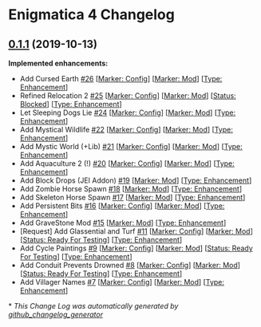 # Enigmatica 4 Changelog

## [0.1.1](https://github.com/NillerMedDild/Enigmatica4/tree/0.1.1) (2019-10-13)
**Implemented enhancements:**

- Add Cursed Earth [\#26](https://github.com/NillerMedDild/Enigmatica4/issues/26) [[Marker: Config](https://github.com/NillerMedDild/Enigmatica4/labels/Marker:%20Config)] [[Marker: Mod](https://github.com/NillerMedDild/Enigmatica4/labels/Marker:%20Mod)] [[Type: Enhancement](https://github.com/NillerMedDild/Enigmatica4/labels/Type:%20Enhancement)]
- Refined Relocation 2 [\#25](https://github.com/NillerMedDild/Enigmatica4/issues/25) [[Marker: Config](https://github.com/NillerMedDild/Enigmatica4/labels/Marker:%20Config)] [[Marker: Mod](https://github.com/NillerMedDild/Enigmatica4/labels/Marker:%20Mod)] [[Status: Blocked](https://github.com/NillerMedDild/Enigmatica4/labels/Status:%20Blocked)] [[Type: Enhancement](https://github.com/NillerMedDild/Enigmatica4/labels/Type:%20Enhancement)]
- Let Sleeping Dogs Lie [\#24](https://github.com/NillerMedDild/Enigmatica4/issues/24) [[Marker: Config](https://github.com/NillerMedDild/Enigmatica4/labels/Marker:%20Config)] [[Marker: Mod](https://github.com/NillerMedDild/Enigmatica4/labels/Marker:%20Mod)] [[Type: Enhancement](https://github.com/NillerMedDild/Enigmatica4/labels/Type:%20Enhancement)]
- Add Mystical Wildlife [\#22](https://github.com/NillerMedDild/Enigmatica4/issues/22) [[Marker: Config](https://github.com/NillerMedDild/Enigmatica4/labels/Marker:%20Config)] [[Marker: Mod](https://github.com/NillerMedDild/Enigmatica4/labels/Marker:%20Mod)] [[Type: Enhancement](https://github.com/NillerMedDild/Enigmatica4/labels/Type:%20Enhancement)]
- Add Mystic World \(+Lib\) [\#21](https://github.com/NillerMedDild/Enigmatica4/issues/21) [[Marker: Config](https://github.com/NillerMedDild/Enigmatica4/labels/Marker:%20Config)] [[Marker: Mod](https://github.com/NillerMedDild/Enigmatica4/labels/Marker:%20Mod)] [[Type: Enhancement](https://github.com/NillerMedDild/Enigmatica4/labels/Type:%20Enhancement)]
- Add Aquaculture 2 \(!\) [\#20](https://github.com/NillerMedDild/Enigmatica4/issues/20) [[Marker: Config](https://github.com/NillerMedDild/Enigmatica4/labels/Marker:%20Config)] [[Marker: Mod](https://github.com/NillerMedDild/Enigmatica4/labels/Marker:%20Mod)] [[Type: Enhancement](https://github.com/NillerMedDild/Enigmatica4/labels/Type:%20Enhancement)]
- Add Block Drops \(JEI Addon\) [\#19](https://github.com/NillerMedDild/Enigmatica4/issues/19) [[Marker: Mod](https://github.com/NillerMedDild/Enigmatica4/labels/Marker:%20Mod)] [[Type: Enhancement](https://github.com/NillerMedDild/Enigmatica4/labels/Type:%20Enhancement)]
- Add Zombie Horse Spawn [\#18](https://github.com/NillerMedDild/Enigmatica4/issues/18) [[Marker: Mod](https://github.com/NillerMedDild/Enigmatica4/labels/Marker:%20Mod)] [[Type: Enhancement](https://github.com/NillerMedDild/Enigmatica4/labels/Type:%20Enhancement)]
- Add Skeleton Horse Spawn [\#17](https://github.com/NillerMedDild/Enigmatica4/issues/17) [[Marker: Mod](https://github.com/NillerMedDild/Enigmatica4/labels/Marker:%20Mod)] [[Type: Enhancement](https://github.com/NillerMedDild/Enigmatica4/labels/Type:%20Enhancement)]
- Add Persistent Bits [\#16](https://github.com/NillerMedDild/Enigmatica4/issues/16) [[Marker: Config](https://github.com/NillerMedDild/Enigmatica4/labels/Marker:%20Config)] [[Marker: Mod](https://github.com/NillerMedDild/Enigmatica4/labels/Marker:%20Mod)] [[Type: Enhancement](https://github.com/NillerMedDild/Enigmatica4/labels/Type:%20Enhancement)]
- Add GraveStone Mod [\#15](https://github.com/NillerMedDild/Enigmatica4/issues/15) [[Marker: Mod](https://github.com/NillerMedDild/Enigmatica4/labels/Marker:%20Mod)] [[Type: Enhancement](https://github.com/NillerMedDild/Enigmatica4/labels/Type:%20Enhancement)]
- \[Request\] Add Glassential and Turf [\#11](https://github.com/NillerMedDild/Enigmatica4/issues/11) [[Marker: Config](https://github.com/NillerMedDild/Enigmatica4/labels/Marker:%20Config)] [[Marker: Mod](https://github.com/NillerMedDild/Enigmatica4/labels/Marker:%20Mod)] [[Status: Ready For Testing](https://github.com/NillerMedDild/Enigmatica4/labels/Status:%20Ready%20For%20Testing)] [[Type: Enhancement](https://github.com/NillerMedDild/Enigmatica4/labels/Type:%20Enhancement)]
- Add Cycle Paintings [\#9](https://github.com/NillerMedDild/Enigmatica4/issues/9) [[Marker: Config](https://github.com/NillerMedDild/Enigmatica4/labels/Marker:%20Config)] [[Marker: Mod](https://github.com/NillerMedDild/Enigmatica4/labels/Marker:%20Mod)] [[Status: Ready For Testing](https://github.com/NillerMedDild/Enigmatica4/labels/Status:%20Ready%20For%20Testing)] [[Type: Enhancement](https://github.com/NillerMedDild/Enigmatica4/labels/Type:%20Enhancement)]
- Add Conduit Prevents Drowned [\#8](https://github.com/NillerMedDild/Enigmatica4/issues/8) [[Marker: Config](https://github.com/NillerMedDild/Enigmatica4/labels/Marker:%20Config)] [[Marker: Mod](https://github.com/NillerMedDild/Enigmatica4/labels/Marker:%20Mod)] [[Status: Ready For Testing](https://github.com/NillerMedDild/Enigmatica4/labels/Status:%20Ready%20For%20Testing)] [[Type: Enhancement](https://github.com/NillerMedDild/Enigmatica4/labels/Type:%20Enhancement)]
- Add Villager Names [\#7](https://github.com/NillerMedDild/Enigmatica4/issues/7) [[Marker: Config](https://github.com/NillerMedDild/Enigmatica4/labels/Marker:%20Config)] [[Marker: Mod](https://github.com/NillerMedDild/Enigmatica4/labels/Marker:%20Mod)] [[Type: Enhancement](https://github.com/NillerMedDild/Enigmatica4/labels/Type:%20Enhancement)]



\* *This Change Log was automatically generated by [github_changelog_generator](https://github.com/skywinder/Github-Changelog-Generator)*
